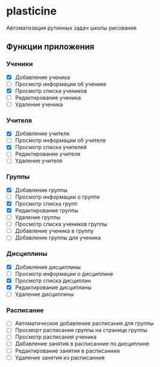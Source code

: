 # plasticine

Автоматизация рутинных задач школы рисования

## Функции приложения

### Ученики

- [x] Добавление ученика
- [ ] Просмотр информации об ученике
- [x] Просмотр списка учеников
- [ ] Редактирование ученика
- [ ] Удаление ученика

### Учителя

- [x] Добавление учителя
- [ ] Просмотр информации об учителе
- [x] Просмотр списка учителей
- [ ] Редактирование учителя
- [ ] Удаление учителя

### Группы

- [x] Добавление группы
- [ ] Просмотр информации о группе
- [x] Просмотр списка групп
- [x] Редактирование группы
- [ ] Удаление группы
- [ ] Просмотр списка учеников группы
- [ ] Добавление ученика в группу
- [ ] Добавление группы для ученика

### Дисциплины

- [x] Добавление дисциплины
- [ ] Просмотр информации о дисциплине
- [x] Просмотр списка дисциплин
- [x] Редактирование дисциплины
- [ ] Удаление дисциплины

### Расписание

- [ ] Автоматическое добавление расписания для группы
- [ ] Просморт расписания группы на странице группы
- [ ] Просмотр расписания ученика
- [ ] Дабавление занятия в расписанние по дисциплине
- [ ] Редактирование занятия в расписаннии
- [ ] Удаление занятия из расписанния
